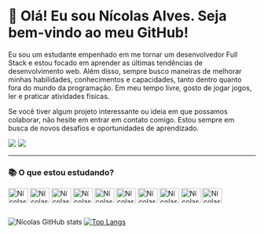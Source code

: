 ### <h1>👋 Olá! Eu sou Nícolas Alves. Seja bem-vindo ao meu GitHub! </h1>

Eu sou um estudante empenhado em me tornar um desenvolvedor Full Stack e estou focado em aprender as últimas tendências de desenvolvimento web. Além disso, sempre busco maneiras de melhorar minhas habilidades, conhecimentos e capacidades, tanto dentro quanto fora do mundo da programação. Em meu tempo livre, gosto de jogar jogos, ler e praticar atividades físicas.

Se você tiver algum projeto interessante ou ideia em que possamos colaborar, não hesite em entrar em contato comigo. Estou sempre em busca de novos desafios e oportunidades de aprendizado.

<div>
  <a href="https://instagram.com/nicolassalves_"><img src="https://img.shields.io/badge/Instagram-E4405F?style=for-the-badge&logo=instagram&logoColor=white" target="_blank"></a>
  <a href ="mailto:contatoinicolasalves@gmail.com"><img src="https://img.shields.io/badge/-Gmail-%23333?style=for-the-badge&logo=gmail&logoColor=white" target="_blank"></a>
</div>

<hr>

<h3>📚 O que estou estudando?</h3>

<div style="display: inline_block">
<img align="center" alt="Nícolas-HTML" height="30" width="40" src="https://cdn.jsdelivr.net/gh/devicons/devicon/icons/html5/html5-original.svg" />
<img align="center" alt="Nícolas-CSS" height="30" width="40" src="https://cdn.jsdelivr.net/gh/devicons/devicon/icons/css3/css3-original.svg" />
<img align="center" alt="Nícolas-JS" height="30" width="40" src="https://cdn.jsdelivr.net/gh/devicons/devicon/icons/javascript/javascript-original.svg" />
<img align="center" alt="Nícolas-Jquery" height="30" width="40" src="https://cdn.jsdelivr.net/gh/devicons/devicon/icons/jquery/jquery-original.svg" />
<img align="center" alt="Nícolas-Bootstrap" height="30" width="40" src="https://cdn.jsdelivr.net/gh/devicons/devicon/icons/bootstrap/bootstrap-original.svg" />
<img align="center" alt="Nícolas-React" height="30" width="40" src="https://cdn.jsdelivr.net/gh/devicons/devicon/icons/react/react-original.svg" />
<img align="center" alt="Nícolas-Firebase" height="30" width="40" src="https://cdn.jsdelivr.net/gh/devicons/devicon/icons/firebase/firebase-plain.svg" />
<img align="center" alt="Nícolas-NodeJS" height="30" width="40" src="https://cdn.jsdelivr.net/gh/devicons/devicon/icons/nodejs/nodejs-original.svg" />
<img align="center" alt="Nícolas-MongoDB" height="30" width="40" src="https://cdn.jsdelivr.net/gh/devicons/devicon/icons/mongodb/mongodb-original.svg" />
<img align="center" alt="Nícolas-Electron" height="30" width="40" src="https://cdn.jsdelivr.net/gh/devicons/devicon/icons/electron/electron-original.svg" />
</div>

##

![Nícolas GitHub stats](https://github-readme-stats.vercel.app/api?username=inicolasalves&show_icons=true&theme=transparent&title_color=8f9090&icon_color=8f9090&text_color=c5c5c6&border_color=8f9090&border_radius=0)
[![Top Langs](https://github-readme-stats.vercel.app/api/top-langs/?username=inicolasalves&layout=compact&theme=transparent&title_color=8f9090&icon_color=8f9090&text_color=c5c5c6&border_color=8f9090&border_radius=0)](https://github.com/inicolasalves/github-readme-stats)


  
  
